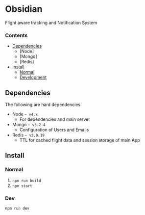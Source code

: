 # Obsidian
Flight aware tracking and Notification System

### Contents
* [Dependencies](#dependencies)
    * [Node]
    * [Mongo]
    * [Redis]
* [Install](#install)
    * [Normal](#normal)
    * [Development](#dev)

## Dependencies
The following are hard dependencies
* Node `~ v4.x`
    * For dependencies and main server
* Mongo `~ v3.2.4`
    * Configuration of Users and Emails
* Redis `~ v2.8.19`
    * TTL for cached flight data and session storage of main App

## Install
### Normal
1.  `npm run build`
2.  `npm start`

### Dev
`npm run dev`